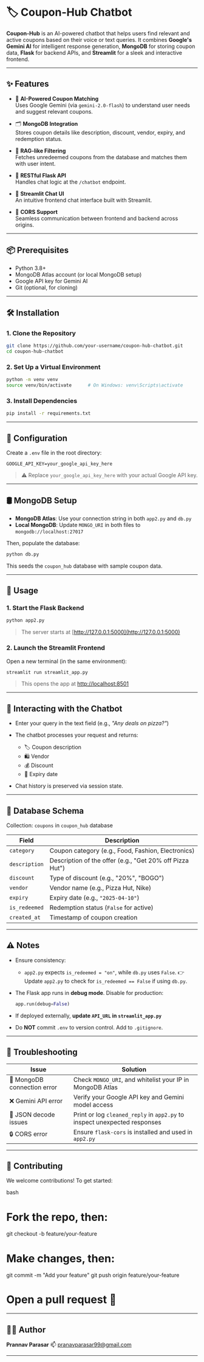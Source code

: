 # 🏷️ Coupon-Hub Chatbot

**Coupon-Hub** is an AI-powered chatbot that helps users find relevant and active coupons based on their voice or text queries. It combines **Google's Gemini AI** for intelligent response generation, **MongoDB** for storing coupon data, **Flask** for backend APIs, and **Streamlit** for a sleek and interactive frontend.

---

## ✨ Features

- 🤖 **AI-Powered Coupon Matching**  
  Uses Google Gemini (via `gemini-2.0-flash`) to understand user needs and suggest relevant coupons.

- 🗂️ **MongoDB Integration**  
  Stores coupon details like description, discount, vendor, expiry, and redemption status.

- 🧠 **RAG-like Filtering**  
  Fetches unredeemed coupons from the database and matches them with user intent.

- 🔗 **RESTful Flask API**  
  Handles chat logic at the `/chatbot` endpoint.

- 💬 **Streamlit Chat UI**  
  An intuitive frontend chat interface built with Streamlit.

- 🔄 **CORS Support**  
  Seamless communication between frontend and backend across origins.

---

## 📦 Prerequisites

- Python 3.8+
- MongoDB Atlas account (or local MongoDB setup)
- Google API key for Gemini AI
- Git (optional, for cloning)

---

## 🛠️ Installation

### 1. Clone the Repository

```bash
git clone https://github.com/your-username/coupon-hub-chatbot.git
cd coupon-hub-chatbot
````

### 2. Set Up a Virtual Environment

```bash
python -m venv venv
source venv/bin/activate      # On Windows: venv\Scripts\activate
```

### 3. Install Dependencies

```bash
pip install -r requirements.txt
```

---

## 🔐 Configuration

Create a `.env` file in the root directory:

```
GOOGLE_API_KEY=your_google_api_key_here
```

> ⚠️ Replace `your_google_api_key_here` with your actual Google API key.

---

## 🛢️ MongoDB Setup

* **MongoDB Atlas**: Use your connection string in both `app2.py` and `db.py`
* **Local MongoDB**: Update `MONGO_URI` in both files to `mongodb://localhost:27017`

Then, populate the database:

```bash
python db.py
```

This seeds the `coupon_hub` database with sample coupon data.

---

## 🚀 Usage

### 1. Start the Flask Backend

```bash
python app2.py
```

> The server starts at [http://127.0.0.1:5000](http://127.0.0.1:5000)

### 2. Launch the Streamlit Frontend

Open a new terminal (in the same environment):

```bash
streamlit run streamlit_app.py
```

> This opens the app at [http://localhost:8501](http://localhost:8501)

---

## 💬 Interacting with the Chatbot

* Enter your query in the text field (e.g., *"Any deals on pizza?"*)
* The chatbot processes your request and returns:

  * 🏷️ Coupon description
  * 🛍️ Vendor
  * 💰 Discount
  * 📆 Expiry date
* Chat history is preserved via session state.

---

## 🧾 Database Schema

Collection: `coupons` in `coupon_hub` database

| Field         | Description                                              |
| ------------- | -------------------------------------------------------- |
| `category`    | Coupon category (e.g., Food, Fashion, Electronics)       |
| `description` | Description of the offer (e.g., "Get 20% off Pizza Hut") |
| `discount`    | Type of discount (e.g., "20%", "BOGO")                   |
| `vendor`      | Vendor name (e.g., Pizza Hut, Nike)                      |
| `expiry`      | Expiry date (e.g., `"2025-04-10"`)                       |
| `is_redeemed` | Redemption status (`False` for active)                   |
| `created_at`  | Timestamp of coupon creation                             |

---

## ⚠️ Notes

* Ensure consistency:

  * `app2.py` expects `is_redeemed = "on"`, while `db.py` uses `False`.
    👉 Update `app2.py` to check for `is_redeemed == False` if using `db.py`.

* The Flask app runs in **debug mode**. Disable for production:

  ```python
  app.run(debug=False)
  ```

* If deployed externally, **update `API_URL` in `streamlit_app.py`**

* Do **NOT** commit `.env` to version control. Add to `.gitignore`.

---

## 🧰 Troubleshooting

| Issue                       | Solution                                                                  |
| --------------------------- | ------------------------------------------------------------------------- |
| 🔌 MongoDB connection error | Check `MONGO_URI`, and whitelist your IP in MongoDB Atlas                 |
| ❌ Gemini API error          | Verify your Google API key and Gemini model access                        |
| 🧾 JSON decode issues       | Print or log `cleaned_reply` in `app2.py` to inspect unexpected responses |
| 🔒 CORS error               | Ensure `flask-cors` is installed and used in `app2.py`                    |

---

## 🙌 Contributing

We welcome contributions!
To get started:

bash
# Fork the repo, then:
git checkout -b feature/your-feature
# Make changes, then:
git commit -m "Add your feature"
git push origin feature/your-feature
# Open a pull request 🚀


---

## 🧑‍💻 Author

**Prannav Parasar**
📫 pranavparasar99@gmail.com

---

